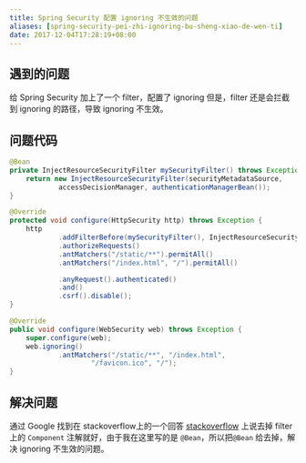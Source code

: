 ```yaml
---
title: Spring Security 配置 ignoring 不生效的问题
aliases: [spring-security-pei-zhi-ignoring-bu-sheng-xiao-de-wen-ti]
date: 2017-12-04T17:28:19+08:00
---
```


 ## 遇到的问题
给 Spring Security 加上了一个 filter，配置了 ignoring 但是，filter 还是会拦截到 ignoring 的路径，导致 ignoring 不生效。
## 问题代码
```java
@Bean
private InjectResourceSecurityFilter mySecurityFilter() throws Exception {
    return new InjectResourceSecurityFilter(securityMetadataSource,
            accessDecisionManager, authenticationManagerBean());
}

@Override
protected void configure(HttpSecurity http) throws Exception {
    http
            .addFilterBefore(mySecurityFilter(), InjectResourceSecurityFilter.class)
            .authorizeRequests()
            .antMatchers("/static/**").permitAll()
            .antMatchers("/index.html", "/").permitAll()

            .anyRequest().authenticated()
            .and()
            .csrf().disable();
}

@Override
public void configure(WebSecurity web) throws Exception {
    super.configure(web);
    web.ignoring()
            .antMatchers("/static/**", "/index.html",
                    "/favicon.ico", "/");
}
```

## 解决问题
通过 Google 找到在 stackoverflow上的一个回答 <a href="https://stackoverflow.com/a/40969780" target="_blank">stackoverflow</a>
上说去掉 filter 上的 `Component` 注解就好，由于我在这里写的是 `@Bean`，所以把`@Bean` 给去掉，解决 ignoring 不生效的问题。

